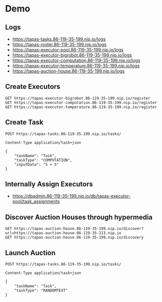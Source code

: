# Demo

## Logs

- https://tapas-tasks.86-119-35-199.nip.io/logs
- https://tapas-roster.86-119-35-199.nip.io/logs
- https://tapas-executor-pool.86-119-35-199.nip.io/logs
- https://tapas-executor-bigrobot.86-119-35-199.nip.io/logs
- https://tapas-executor-computation.86-119-35-199.nip.io/logs
- https://tapas-executor-temperature.86-119-35-199.nip.io/logs
- https://tapas-auction-house.86-119-35-199.nip.io/logs

## Create Executors

```
GET https://tapas-executor-bigrobot.86-119-35-199.nip.io/register
GET https://tapas-executor-computation.86-119-35-199.nip.io/register
GET https://tapas-executor-temperature.86-119-35-199.nip.io/register
```

## Create Task

```
POST https://tapas-tasks.86-119-35-199.nip.io/tasks/

Content-Type application/task+json

{
    "taskName": "Task",
    "taskType": "COMPUTATION",
    "inputData": "5 + 5"
}
```

## Internally Assign Executors

- https://dbadmin.86-119-35-199.nip.io/db/tapas-executor-pool/task_assignments

## Discover Auction Houses through hypermedia

```
GET https://tapas-auction-house.86-119-35-199.nip.io/discover?url=https://tapas-auction-house.86-119-35-213.nip.io
GET https://tapas-auction-house.86-119-35-199.nip.io/discovery
```

## Launch Auction

```
POST https://tapas-tasks.86-119-35-199.nip.io/tasks/

Content-Type application/task+json

{
    "taskName": "Task",
    "taskType": "RANDOMTEXT"
}
```
